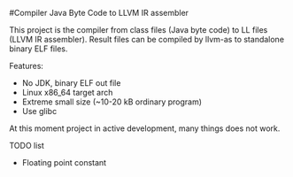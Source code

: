 #Compiler Java Byte Code to LLVM IR assembler

This project is the compiler from class files (Java byte code) to LL files (LLVM IR assembler).
Result files can be compiled by llvm-as to standalone binary ELF files.

Features:

* No JDK, binary ELF out file
* Linux x86_64 target arch
* Extreme small size (~10-20 kB ordinary program)
* Use glibc

At this moment project in active development, many things does not work.

TODO list

* Floating point constant
